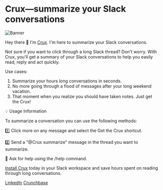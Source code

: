 # Crux—summarize your Slack conversations

![Banner](https://d3mhjf54oqinl2.cloudfront.net/2023-01-30/4718334889300_fd6646f502ec8518a6b8_440.png)

Hey there :wave: I'm [Crux](https://getcrux.app). I'm here to summarize your Slack conversations.

Not sure if you want to click through a long Slack thread? Don't worry. With Crux, you'll get a summary of your Slack conversations to help you easily read, reply and act quickly.

Use cases:

1. Summarize your hours long conversations in seconds.
2. No more going through a flood of messages after your long weekend vacation.
3. That moment when you realize you should have taken notes. Just get the Crux!


:bulb: Usage Information

To summarize a conversation you can use the following methods:

:one:  Click more on any message and select the Get the Crux shortcut.

:two:  Send a "@Crux summarize" message in the thread you want to summarize.

:information_desk_person:  Ask for help using the /help command.

[Install Crux](https://getcrux.app) today in your Slack workspace and save hours spent on reading through long conversations.

[LinkedIn](https://www.linkedin.com/company/getcrux) 
[Crunchbase](https://www.crunchbase.com/organization/crux-6af7)
